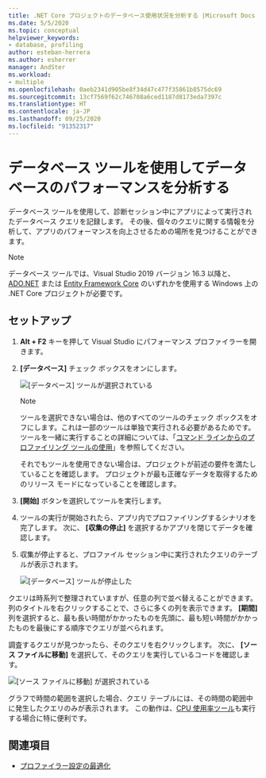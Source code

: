 ```yaml
---
title: .NET Core プロジェクトのデータベース使用状況を分析する |Microsoft Docs
ms.date: 5/5/2020
ms.topic: conceptual
helpviewer_keywords:
- database, profiling
author: esteban-herrera
ms.author: esherrer
manager: AndSter
ms.workload:
- multiple
ms.openlocfilehash: 0aeb2341d905be8f34d47c477f35861b8575dc69
ms.sourcegitcommit: 13cf7569f62c746708a6ced1187d8173eda7397c
ms.translationtype: HT
ms.contentlocale: ja-JP
ms.lasthandoff: 09/25/2020
ms.locfileid: "91352317"
---
```

# <a name="analyze-database-performance-using-the-database-tool"></a>データベース ツールを使用してデータベースのパフォーマンスを分析する

データベース ツールを使用して、診断セッション中にアプリによって実行されたデータベース クエリを記録します。 その後、個々のクエリに関する情報を分析して、アプリのパフォーマンスを向上させるための場所を見つけることができます。

> [!NOTE]
> データベース ツールでは、Visual Studio 2019 バージョン 16.3 以降と、[ADO.NET]( https://docs.microsoft.com/dotnet/framework/data/adonet/ado-net-overview) または [Entity Framework Core](/ef/core/) のいずれかを使用する Windows 上の .NET Core プロジェクトが必要です。

## <a name="setup"></a>セットアップ

1. **Alt + F2** キーを押して Visual Studio にパフォーマンス プロファイラーを開きます。

1. **[データベース]** チェック ボックスをオンにします。

   ![[データベース] ツールが選択されている](./media/db-launch.png "[データベース] ツールが選択されている")

   > [!NOTE]
   > ツールを選択できない場合は、他のすべてのツールのチェック ボックスをオフにします。これは一部のツールは単独で実行される必要があるためです。 ツールを一緒に実行することの詳細については、「[コマンド ラインからのプロファイリング ツールの使用](../profiling/using-the-profiling-tools-from-the-command-line.md)」を参照してください。
   >
   > それでもツールを使用できない場合は、プロジェクトが前述の要件を満たしていることを確認します。 プロジェクトが最も正確なデータを取得するためのリリース モードになっていることを確認します。

1. **[開始]** ボタンを選択してツールを実行します。

1. ツールの実行が開始されたら、アプリ内でプロファイリングするシナリオを完了します。 次に、 **[収集の停止]** を選択するかアプリを閉じてデータを確認します。

1. 収集が停止すると、プロファイル セッション中に実行されたクエリのテーブルが表示されます。

   ![[データベース] ツールが停止した](./media/db-after.png "[データベース] ツールが停止した")

クエリは時系列で整理されていますが、任意の列で並べ替えることができます。 列のタイトルを右クリックすることで、さらに多くの列を表示できます。 **[期間]** 列を選択すると、最も長い時間がかかったものを先頭に、最も短い時間がかかったものを最後にする順序でクエリが並べられます。

調査するクエリが見つかったら、そのクエリを右クリックします。 次に、 **[ソース ファイルに移動]** を選択して、そのクエリを実行しているコードを確認します。

![[ソース ファイルに移動] が選択されている](./media/db-gotosource.png "[ソース ファイルに移動] が選択されている")

グラフで時間の範囲を選択した場合、クエリ テーブルには、その時間の範囲中に発生したクエリのみが表示されます。 この動作は、[CPU 使用率ツール](./cpu-usage.md?view=vs-2019&preserve-view=true)も実行する場合に特に便利です。

## <a name="see-also"></a>関連項目

- [プロファイラー設定の最適化](../profiling/optimize-profiler-settings.md)